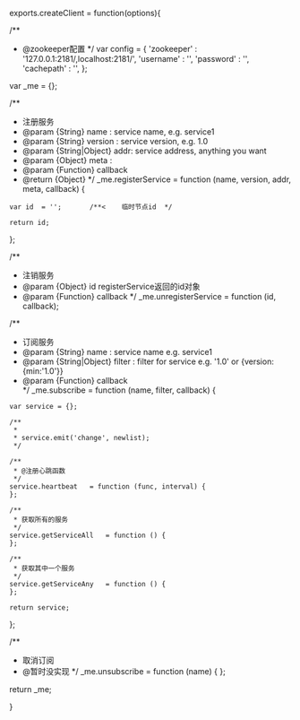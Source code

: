 exports.createClient = function(options){

  /**
   * @zookeeper配置
   */
  var config  = {
    'zookeeper' : '127.0.0.1:2181/,localhost:2181/',
    'username'  : '',
    'password'  : '',
    'cachepath' : '',
  };

  var _me = {};

  /**
   * 注册服务
   * @param {String} name       : service name, e.g. service1
   * @param {String} version    : service version, e.g. 1.0
   * @param {String|Object} addr: service address, anything you want
   * @param {Object} meta       : 
   * @param {Function} callback
   * @return {Object}
   */
  _me.registerService   = function (name, version, addr, meta, callback) {

    var id  = '';       /**<    临时节点id  */

    return id;
  };

  /**
   * 注销服务
   * @param {Object} id registerService返回的id对象
   * @param {Function} callback
   */
  _me.unregisterService = function (id, callback);

  /**
   * 订阅服务
   * @param {String} name          : service name e.g. service1
   * @param {String|Object} filter : filter for service e.g. '1.0' or {version:{min:'1.0'}}
   * @param {Function} callback    
   */
  _me.subscribe = function (name, filter, callback) {

    var service = {};

    /**
     *
     * service.emit('change', newlist);
     */

    /**
     * @注册心跳函数
     */
    service.heartbeat   = function (func, interval) {
    };

    /**
     * 获取所有的服务
     */
    service.getServiceAll   = function () {
    };

    /**
     * 获取其中一个服务
     */
    service.getServiceAny   = function () {
    };

    return service;
  };

  /**
   * 取消订阅
   * @暂时没实现
   */
  _me.unsubscribe   = function (name) {
  };

  return _me;

}

